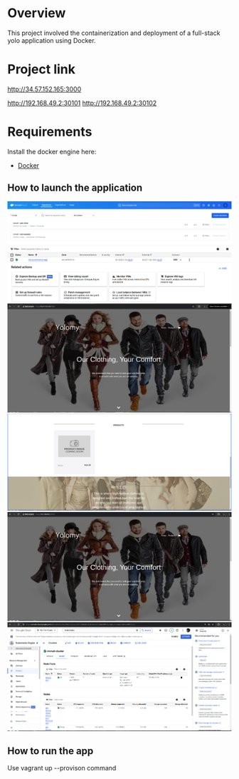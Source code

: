 # Overview
This project involved the containerization and deployment of a full-stack yolo application using Docker.

# Project link
http://34.57.152.165:3000


http://192.168.49.2:30101
http://192.168.49.2:30102


# Requirements
Install the docker engine here:
- [Docker](https://docs.docker.com/engine/install/) 

## How to launch the application 


![Alt text](image.png)
![Alt text](image3.png)
![Alt text](image2.png)
![Alt text](image4.png)
![Alt text](image5.png)
![alt text](image6.png)

## How to run the app
Use vagrant up --provison command
